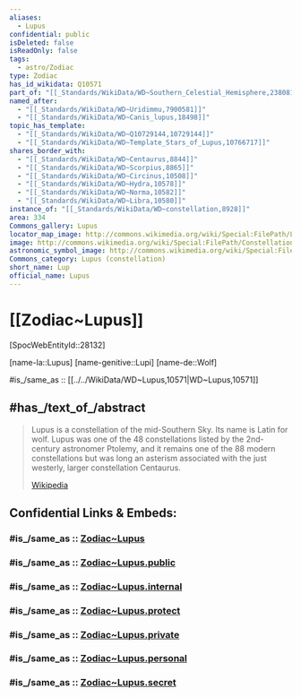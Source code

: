 ```yaml
---
aliases:
  - Lupus
confidential: public
isDeleted: false
isReadOnly: false
tags:
  - astro/Zodiac
type: Zodiac
has_id_wikidata: Q10571
part_of: "[[_Standards/WikiData/WD~Southern_Celestial_Hemisphere,2380815]]"
named_after:
  - "[[_Standards/WikiData/WD~Uridimmu,7900581]]"
  - "[[_Standards/WikiData/WD~Canis_lupus,18498]]"
topic_has_template:
  - "[[_Standards/WikiData/WD~Q10729144,10729144]]"
  - "[[_Standards/WikiData/WD~Template_Stars_of_Lupus,10766717]]"
shares_border_with:
  - "[[_Standards/WikiData/WD~Centaurus,8844]]"
  - "[[_Standards/WikiData/WD~Scorpius,8865]]"
  - "[[_Standards/WikiData/WD~Circinus,10508]]"
  - "[[_Standards/WikiData/WD~Hydra,10578]]"
  - "[[_Standards/WikiData/WD~Norma,10582]]"
  - "[[_Standards/WikiData/WD~Libra,10580]]"
instance_of: "[[_Standards/WikiData/WD~constellation,8928]]"
area: 334
Commons_gallery: Lupus
locator_map_image: http://commons.wikimedia.org/wiki/Special:FilePath/Lupus%20constellation%20map.svg
image: http://commons.wikimedia.org/wiki/Special:FilePath/Constellation%20Lupus.jpg
astronomic_symbol_image: http://commons.wikimedia.org/wiki/Special:FilePath/Lupus%20symbol%20%28Moskowitz%2C%20variable%20width%29.svg
Commons_category: Lupus (constellation)
short_name: Lup
official_name: Lupus
---
```


# [[Zodiac~Lupus]] 

[SpocWebEntityId::28132]

[name-la::Lupus]
[name-genitive::Lupi]
[name-de::Wolf]

#is_/same_as :: [[../../WikiData/WD~Lupus,10571|WD~Lupus,10571]] 

## #has_/text_of_/abstract 

> Lupus is a constellation of the mid-Southern Sky. Its name is Latin for wolf. 
> Lupus was one of the 48 constellations listed by the 2nd-century astronomer Ptolemy, 
> and it remains one of the 88 modern constellations 
> but was long an asterism associated with the just westerly, larger constellation Centaurus.
>
> [Wikipedia](https://en.wikipedia.org/wiki/Lupus%20(constellation)) 

## Confidential Links & Embeds: 

### #is_/same_as :: [Zodiac~Lupus](/_Standards/Astronomy/Star~Constellation/Zodiac~Lupus.md) 

### #is_/same_as :: [Zodiac~Lupus.public](/_public/Astronomy/Star~Constellation/Zodiac~Lupus.public.md) 

### #is_/same_as :: [Zodiac~Lupus.internal](/_internal/Astronomy/Star~Constellation/Zodiac~Lupus.internal.md) 

### #is_/same_as :: [Zodiac~Lupus.protect](/_protect/Astronomy/Star~Constellation/Zodiac~Lupus.protect.md) 

### #is_/same_as :: [Zodiac~Lupus.private](/_private/Astronomy/Star~Constellation/Zodiac~Lupus.private.md) 

### #is_/same_as :: [Zodiac~Lupus.personal](/_personal/Astronomy/Star~Constellation/Zodiac~Lupus.personal.md) 

### #is_/same_as :: [Zodiac~Lupus.secret](/_secret/Astronomy/Star~Constellation/Zodiac~Lupus.secret.md)

